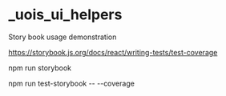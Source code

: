 # _uois_ui_helpers

Story book usage demonstration

https://storybook.js.org/docs/react/writing-tests/test-coverage

npm run storybook

npm run test-storybook -- --coverage